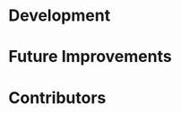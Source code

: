 # Development

# Future Improvements

# Contributors


<!-- hi! [for great favicons](https://favicon.io/)  -->
